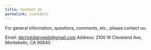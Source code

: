 ```yaml
---
title: Contact Us
permalink: /contact/
---
```


For general information, questions, comments, etc., please contact us:

Email: derrickdiaryweb@gmail.com
Address: 2100 W Cleveland Ave, Montebello, CA 90640
